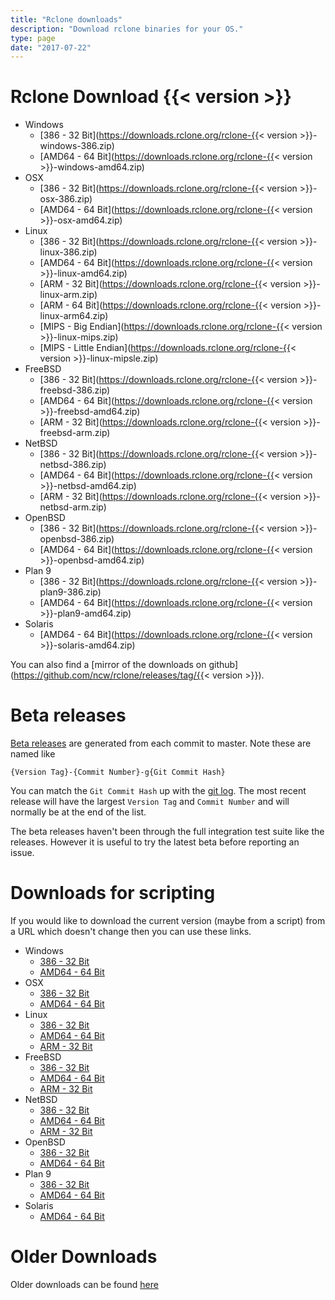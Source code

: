 ```yaml
---
title: "Rclone downloads"
description: "Download rclone binaries for your OS."
type: page
date: "2017-07-22"
---
```


Rclone Download {{< version >}}
=====================

  * Windows
    * [386 - 32 Bit](https://downloads.rclone.org/rclone-{{< version >}}-windows-386.zip)
    * [AMD64 - 64 Bit](https://downloads.rclone.org/rclone-{{< version >}}-windows-amd64.zip)
  * OSX
    * [386 - 32 Bit](https://downloads.rclone.org/rclone-{{< version >}}-osx-386.zip)
    * [AMD64 - 64 Bit](https://downloads.rclone.org/rclone-{{< version >}}-osx-amd64.zip)
  * Linux
    * [386 - 32 Bit](https://downloads.rclone.org/rclone-{{< version >}}-linux-386.zip)
    * [AMD64 - 64 Bit](https://downloads.rclone.org/rclone-{{< version >}}-linux-amd64.zip)
    * [ARM - 32 Bit](https://downloads.rclone.org/rclone-{{< version >}}-linux-arm.zip)
    * [ARM - 64 Bit](https://downloads.rclone.org/rclone-{{< version >}}-linux-arm64.zip)
    * [MIPS - Big Endian](https://downloads.rclone.org/rclone-{{< version >}}-linux-mips.zip)
    * [MIPS - Little Endian](https://downloads.rclone.org/rclone-{{< version >}}-linux-mipsle.zip)
  * FreeBSD
    * [386 - 32 Bit](https://downloads.rclone.org/rclone-{{< version >}}-freebsd-386.zip)
    * [AMD64 - 64 Bit](https://downloads.rclone.org/rclone-{{< version >}}-freebsd-amd64.zip)
    * [ARM - 32 Bit](https://downloads.rclone.org/rclone-{{< version >}}-freebsd-arm.zip)
  * NetBSD
    * [386 - 32 Bit](https://downloads.rclone.org/rclone-{{< version >}}-netbsd-386.zip)
    * [AMD64 - 64 Bit](https://downloads.rclone.org/rclone-{{< version >}}-netbsd-amd64.zip)
    * [ARM - 32 Bit](https://downloads.rclone.org/rclone-{{< version >}}-netbsd-arm.zip)
  * OpenBSD
    * [386 - 32 Bit](https://downloads.rclone.org/rclone-{{< version >}}-openbsd-386.zip)
    * [AMD64 - 64 Bit](https://downloads.rclone.org/rclone-{{< version >}}-openbsd-amd64.zip)
  * Plan 9
    * [386 - 32 Bit](https://downloads.rclone.org/rclone-{{< version >}}-plan9-386.zip)
    * [AMD64 - 64 Bit](https://downloads.rclone.org/rclone-{{< version >}}-plan9-amd64.zip)
  * Solaris
    * [AMD64 - 64 Bit](https://downloads.rclone.org/rclone-{{< version >}}-solaris-amd64.zip)

You can also find a [mirror of the downloads on github](https://github.com/ncw/rclone/releases/tag/{{< version >}}).

Beta releases
=============

[Beta releases](https://beta.rclone.org) are generated from each commit
to master.  Note these are named like

    {Version Tag}-{Commit Number}-g{Git Commit Hash}

You can match the `Git Commit Hash` up with the [git
log](https://github.com/ncw/rclone/commits/master).  The most recent
release will have the largest `Version Tag` and `Commit Number` and
will normally be at the end of the list.

The beta releases haven't been through the full integration test suite
like the releases.  However it is useful to try the latest beta before
reporting an issue.

Downloads for scripting
=======================

If you would like to download the current version (maybe from a
script) from a URL which doesn't change then you can use these links.

  * Windows
    * [386 - 32 Bit](https://downloads.rclone.org/rclone-current-windows-386.zip)
    * [AMD64 - 64 Bit](https://downloads.rclone.org/rclone-current-windows-amd64.zip)
  * OSX
    * [386 - 32 Bit](https://downloads.rclone.org/rclone-current-osx-386.zip)
    * [AMD64 - 64 Bit](https://downloads.rclone.org/rclone-current-osx-amd64.zip)
  * Linux
    * [386 - 32 Bit](https://downloads.rclone.org/rclone-current-linux-386.zip)
    * [AMD64 - 64 Bit](https://downloads.rclone.org/rclone-current-linux-amd64.zip)
    * [ARM - 32 Bit](https://downloads.rclone.org/rclone-current-linux-arm.zip)
  * FreeBSD
    * [386 - 32 Bit](https://downloads.rclone.org/rclone-current-freebsd-386.zip)
    * [AMD64 - 64 Bit](https://downloads.rclone.org/rclone-current-freebsd-amd64.zip)
    * [ARM - 32 Bit](https://downloads.rclone.org/rclone-current-freebsd-arm.zip)
  * NetBSD
    * [386 - 32 Bit](https://downloads.rclone.org/rclone-current-netbsd-386.zip)
    * [AMD64 - 64 Bit](https://downloads.rclone.org/rclone-current-netbsd-amd64.zip)
    * [ARM - 32 Bit](https://downloads.rclone.org/rclone-current-netbsd-arm.zip)
  * OpenBSD
    * [386 - 32 Bit](https://downloads.rclone.org/rclone-current-openbsd-386.zip)
    * [AMD64 - 64 Bit](https://downloads.rclone.org/rclone-current-openbsd-amd64.zip)
  * Plan 9
    * [386 - 32 Bit](https://downloads.rclone.org/rclone-current-plan9-386.zip)
    * [AMD64 - 64 Bit](https://downloads.rclone.org/rclone-current-plan9-amd64.zip)
  * Solaris
    * [AMD64 - 64 Bit](https://downloads.rclone.org/rclone-current-solaris-amd64.zip)

Older Downloads
==============

Older downloads can be found [here](https://downloads.rclone.org/)
